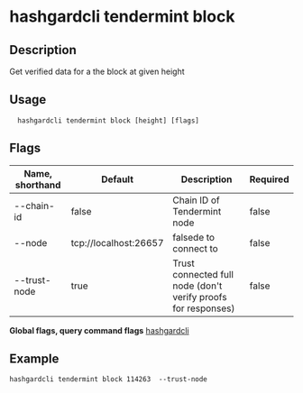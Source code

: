 # hashgardcli tendermint block

## Description

Get verified data for a the block at given height

## Usage

```shell
  hashgardcli tendermint block [height] [flags]
```

## Flags

| Name, shorthand  | Default               | Description            | Required               |
| ------------ | --------------------- | -------------------------- | ---------------------- |
| --chain-id   | false                    | Chain ID of Tendermint node                     | false|
| --node       | tcp://localhost:26657 | falsede to connect to                      | false        |
| --trust-node | true        | Trust connected full node (don't verify proofs for responses)| false |

**Global flags, query command flags** [hashgardcli](../README.md)

## Example

```shell
hashgardcli tendermint block 114263  --trust-node
```
